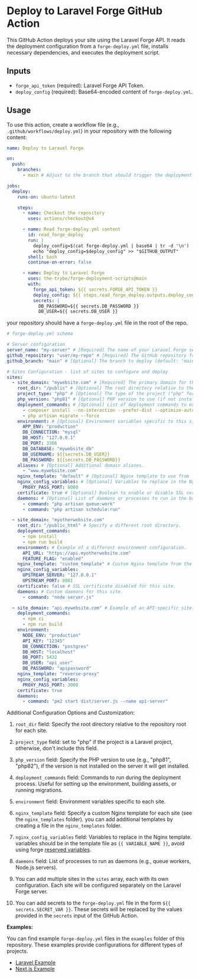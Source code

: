 # Deploy to Laravel Forge GitHub Action

This GitHub Action deploys your site using the Laravel Forge API. It reads the deployment configuration from a `forge-deploy.yml` file, installs necessary dependencies, and executes the deployment script.

## Inputs

- `forge_api_token` (required): Laravel Forge API Token.
- `deploy_config` (required): Base64-encoded content of `forge-deploy.yml`.

## Usage

To use this action, create a workflow file (e.g., `.github/workflows/deploy.yml`) in your repository with the following content:

```yaml
name: Deploy to Laravel Forge

on:
  push:
    branches:
      - main # Adjust to the branch that should trigger the deployment

jobs:
  deploy:
    runs-on: ubuntu-latest

    steps:
      - name: Checkout the repository
        uses: actions/checkout@v4

      - name: Read forge-deploy.yml content
        id: read_forge_deploy
        run: |
          deploy_config=$(cat forge-deploy.yml | base64 | tr -d '\n')
          echo "deploy_config=$deploy_config" >> "$GITHUB_OUTPUT"
        shell: bash
        continue-on-error: false

      - name: Deploy to Laravel Forge
        uses: the-trybe/forge-deployment-scripts@main
        with:
          forge_api_token: ${{ secrets.FORGE_API_TOKEN }}
          deploy_config: ${{ steps.read_forge_deploy.outputs.deploy_config }}
          secrets: |
            DB_PASSWORD=${{ secrets.DB_PASSWORD }}
            DB_USER=${{ secrets.DB_USER }}
```

your repository should have a `forge-deploy.yml` file in the root of the repo.

```yaml
# forge-deploy.yml schema

# Server configuration
server_name: "my-server" # [Required] The name of your Laravel Forge server.
github_repository: "user/my-repo" # [Required] The GitHub repository for your site (format: user/repo).
github_branch: "main" # [Optional] The branch to deploy (default: "main").

# Sites Configuration - list of sites to configure and deploy
sites:
  - site_domain: "mywebsite.com" # [Required] The primary domain for the site.
    root_dir: "/public" # [Optional] The root directory relative to the repo root (default: "/").
    project_type: "php" # [Optional] The type of the project ("php" for Laravel projects, for other types don't include).
    php_version: "php81" # [Optional] PHP version to use (if not installed in the server, it will be installed).
    deployment_commands: # [Optional] List of deployment commands to execute during deployment (if not included forge default will be used).
      - composer install --no-interaction --prefer-dist --optimize-autoloader
      - php artisan migrate --force
    environment: # [Optional] Environment variables specific to this site.
      APP_ENV: "production"
      DB_CONNECTION: "mysql"
      DB_HOST: "127.0.0.1"
      DB_PORT: 3306
      DB_DATABASE: "mywebsite_db"
      DB_USERNAME: ${{secrets.DB_USER}}
      DB_PASSWORD: ${{secrets.DB_PASSWORD}}
    aliases: # [Optional] Additional domain aliases.
      - "www.mywebsite.com"
    nginx_template: "default" # [Optional] Nginx template to use from `nignx_templates` folder (default: "default").
    nginx_config_variables: # [Optional] Variables to replace in the Nginx template.
      PROXY_PASS_PORT: 8080
    certificate: true # [Optional] Boolean to enable or disable SSL certificate for this domain.
    daemons: # [Optional] List of daemons or processes to run in the background.
      - command: "php artisan queue:work"
      - command: "php artisan schedule:run"

  - site_domain: "myotherwebsite.com"
    root_dir: "/public_html" # Specify a different root directory.
    deployment_commands:
      - npm install
      - npm run build
    environment: # Example of a different environment configuration.
      API_URL: "https://api.myotherwebsite.com"
      FEATURE_FLAG: "enabled"
    nginx_template: "custom_template" # Custom Nginx template from the nginx_templates folder.
    nginx_config_variables:
      UPSTREAM_SERVER: "127.0.0.1"
      UPSTREAM_PORT: 8081
    certificate: false # SSL certificate disabled for this site.
    daemons: # Custom daemons for this site.
      - command: "node server.js"

  - site_domain: "api.mywebsite.com" # Example of an API-specific site.
    deployment_commands:
      - npm ci
      - npm run build
    environment:
      NODE_ENV: "production"
      API_KEY: "12345"
      DB_CONNECTION: "postgres"
      DB_HOST: "localhost"
      DB_PORT: 5432
      DB_USER: "api_user"
      DB_PASSWORD: "apipassword"
    nginx_template: "reverse-proxy"
    nginx_config_variables:
      PROXY_PASS_PORT: 3000
    certificate: true
    daemons:
      - command: "pm2 start dist/server.js --name api-server"
```

Additional Configuration Options and Customization:

1. `root_dir` field: Specify the root directory relative to the repository root for each site.

2. `project_type` field: set to "php" if the project is a Laravel project, otherwise, don't include this field.

3. `php_version` field: Specify the PHP version to use (e.g., "php81", "php82"), if the version is not installed on the server it will get installed.

4. `deployment_commands` field: Commands to run during the deployment process. Useful for setting up the environment, building assets, or running migrations.

5. `environment` field: Environment variables specific to each site.

6. `nginx_template` field: Specify a custom Nginx template for each site (see the `nginx_templates` folder). you can add additional templates by creating a file in the `nginx_templates` folder.

7. `nginx_config_variables` field: Variables to replace in the Nginx template. variables should be in the template file as `{{ VARIABLE_NAME }}`, avoid using forge [reserved variables](https://forge.laravel.com/docs/servers/nginx-templates.html#template-variables).

8. `daemons` field: List of processes to run as daemons (e.g., queue workers, Node.js servers).

9. You can add multiple sites in the `sites` array, each with its own configuration. Each site will be configured separately on the Laravel Forge server.

10. You can add secrets to the `forge-deploy.yml` file in the form `${{ secrets.SECRET_VAR }}`. These secrets will be replaced by the values provided in the `secrets` input of the GitHub Action.

**Examples:**

You can find example `forge-deploy.yml` files in the `examples` folder of this repository. These examples provide configurations for different types of projects.

- [Laravel Example](examples/laravel/forge-deploy.yml)
- [Next.js Example](examples/nextjs/forge-deploy.yml)
